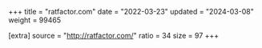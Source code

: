+++
title = "ratfactor.com"
date = "2022-03-23"
updated = "2024-03-08"
weight = 99465

[extra]
source = "http://ratfactor.com/"
ratio = 34
size = 97
+++
